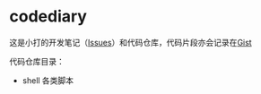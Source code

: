 # codediary

这是小打的开发笔记（<a href="https://github.com/xiaoda/codediary/issues">Issues</a>）和代码仓库，代码片段亦会记录在<a href="https://gist.github.com/xiaoda" target="_blank">Gist</a>

代码仓库目录：

- shell 各类脚本